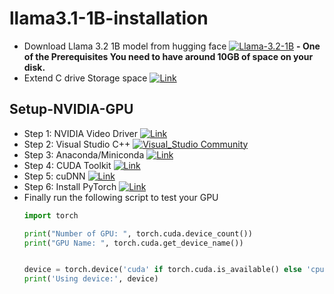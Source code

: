 # llama3.1-1B-installation
- Download Llama 3.2 1B model from hugging face  [![Llama-3.2-1B](https://img.shields.io/badge/Llama_3.2_1B-hugging_face-yellow)](https://huggingface.co/meta-llama/Llama-3.2-1B-Instruct)
**- One of the Prerequisites You need to have around 10GB of space on your disk.**
- Extend C drive Storage space  [![Link](https://img.shields.io/badge/Youtube-red)](https://www.youtube.com/watch?v=0gLgCupVvVI)

## Setup-NVIDIA-GPU
- Step 1: NVIDIA Video Driver  [![Link](https://img.shields.io/badge/nVIDIA_GPU_Driver-76B900)](https://www.nvidia.com/en-us/drivers/)
- Step 2: Visual Studio C++  [![Visual_Studio Community](https://img.shields.io/badge/Visual_Studio_Community-purple)](https://visualstudio.microsoft.com/vs/community/)
- Step 3: Anaconda/Miniconda  [![Link](https://img.shields.io/badge/Anaconda-3EB049)](https://www.anaconda.com/download/success)
- Step 4: CUDA Toolkit [![Link](https://img.shields.io/badge/CUDA_Toolkit_Archive-76B900)](https://developer.nvidia.com/cuda-toolkit-archive)
- Step 5: cuDNN [![Link](https://img.shields.io/badge/cuDNN_Archive-76B900)](https://developer.nvidia.com/rdp/cudnn-archive)
- Step 6: Install PyTorch [![Link](https://img.shields.io/badge/pytorch-orange)](https://pytorch.org/get-started/locally/)
- Finally run the following script to test your GPU
    ```python
    import torch

    print("Number of GPU: ", torch.cuda.device_count())
    print("GPU Name: ", torch.cuda.get_device_name())


    device = torch.device('cuda' if torch.cuda.is_available() else 'cpu')
    print('Using device:', device)
    ```

  
 
